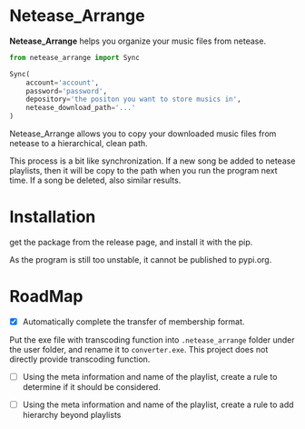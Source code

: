 # Netease_Arrange

**Netease_Arrange** helps you organize your music files from netease.

```python
from netease_arrange import Sync

Sync(
    account='account',
    password='password',
    depository='the positon you want to store musics in',
    netease_download_path='...'
)
```

Netease_Arrange allows you to copy your downloaded music files from netease to a hierarchical, clean path.

This process is a bit like synchronization.
If a new song be added to netease playlists, then it will be copy to the path when you run the program next time.
If a song be deleted, also similar results.

# Installation

get the package from the release page, and install it with the pip.

As the program is still too unstable, it cannot be published to pypi.org.

# RoadMap

- [x] Automatically complete the transfer of membership format.

Put the exe file with transcoding function into `.netease_arrange` folder under the user folder, and rename it to `converter.exe`.
This project does not directly provide transcoding function.

- [ ] Using the meta information and name of the playlist, create a rule to determine if it should be considered.
- [ ] Using the meta information and name of the playlist, create a rule to add hierarchy beyond playlists




